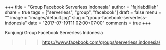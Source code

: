 +++
title = "Group Facebook Serverless Indonesia"
author = "fajriabdillah"
share = true
tags = ["serverless", "group", "facebook"]
draft = false
menu = ""
image = "images/default.jpg"
slug = "group-facebook-serverless-indonesia"
date = "2017-07-19T11:02:00+07:00"
comments = true
+++

Kunjungi Group Facebook Serverless Indonesia

>>> https://www.facebook.com/groups/serverless.indonesia/
